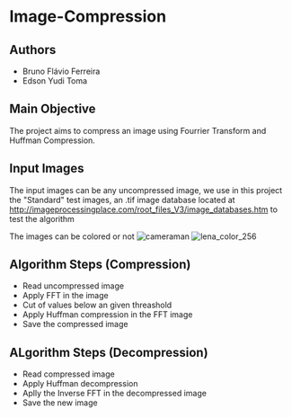 # Image-Compression
## Authors
- Bruno Flávio Ferreira
- Edson Yudi Toma

## Main Objective 
The project aims to compress an image using Fourrier Transform and Huffman Compression.

## Input Images
The input images can be any uncompressed image, we use in this project the "Standard" test images, an .tif image database located at http://imageprocessingplace.com/root_files_V3/image_databases.htm to test the algorithm

The images can be colored or not
![cameraman](https://user-images.githubusercontent.com/10467900/58565898-f34f0400-8205-11e9-8019-6be10c7a730b.png)
![lena_color_256](https://user-images.githubusercontent.com/10467900/58565899-f34f0400-8205-11e9-9382-6ebf60068b3f.png)

## Algorithm Steps (Compression)
* Read uncompressed image
* Apply FFT in the image
* Cut of values below an given threashold
* Apply Huffman compression in the FFT image
* Save the compressed image

## ALgorithm Steps (Decompression)
* Read compressed image
* Apply Huffman decompression
* Aplly the Inverse FFT in the decompressed image
* Save the new image
